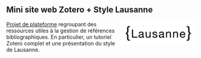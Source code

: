 ## Mini site web Zotero + Style Lausanne
<img src="https://raw.githubusercontent.com/LausanneCitationStyle/support/master/media/lausannelogo.png" alt="Lausanne Citation Style" width="200" align="right">

[Projet de plateforme](https://lausannecitationstyle.github.io/support/) regroupant des ressources utiles à la gestion de références bibliographiques. En particulier, un tutoriel Zotero complet et une présentation du style de Lausanne.
